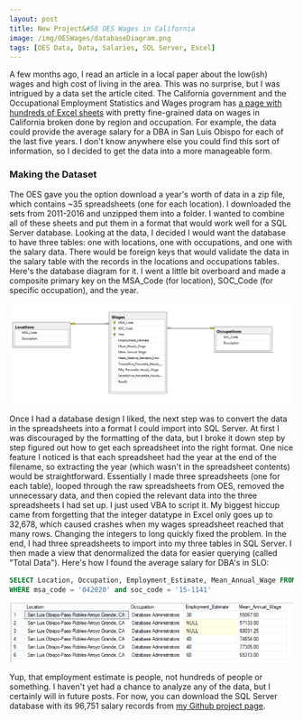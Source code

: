 ```yaml
---
layout: post
title: New Project&#58 OES Wages in California
image: /img/OESWages/databaseDiagram.png
tags: [OES Data, Data, Salaries, SQL Server, Excel]
---
```


A few months ago, I read an article in a local paper about the low(ish) wages and high cost of living in the area. This was no surprise, but I was intrigued by a data set the article cited. The California government and the Occupational Employment Statistics and Wages program has [a page with hundreds of Excel sheets](http://www.labormarketinfo.edd.ca.gov/data/oes-employment-and-wages.html) with pretty fine-grained data on wages in California broken done by region and occupation. For example, the data could provide the average salary for a DBA in San Luis Obispo for each of the last five years. I don't know anywhere else you could find this sort of information, so I decided to get the data into a more manageable form.

### Making the Dataset

The OES gave you the option download a year's worth of data in a zip file, which contains ~35 spreadsheets (one for each location). I downloaded the sets from 2011-2016 and unzipped them into a folder. I wanted to combine all of these sheets and put them in a format that would work well for a SQL Server database. Looking at the data, I decided I would want the database to have three tables: one with locations, one with occupations, and one with the salary data. There would be foreign keys that would validate the data in the salary table with the records in the locations and occupations tables. Here's the database diagram for it. I went a little bit overboard and made a composite primary key on the MSA_Code (for location), SOC_Code (for specific occupation), and the year.

![Database Diagram](../img/OESWages/databaseDiagram.png)

Once I had a database design I liked, the next step was to convert the data in the spreadsheets into a format I could import into SQL Server. At first I was discouraged by the formatting of the data, but I broke it down step by step figured out how to get each spreadsheet into the right format. One nice feature I noticed is that each spreadsheet had the year at the end of the filename, so extracting the year (which wasn't in the spreadsheet contents) would be straightforward. Essentially I made three spreadsheets (one for each table), looped through the raw spreadsheets from OES, removed the unnecessary data, and then copied the relevant data into the three spreadsheets I had set up. I just used VBA to script it. My biggest hiccup came from forgetting that the integer datatype in Excel only goes up to 32,678, which caused crashes when my wages spreadsheet reached that many rows. Changing the integers to long quickly fixed the problem. In the end, I had three spreadsheets to import into my three tables in SQL Server. I then made a view that denormalized the data for easier querying (called "Total Data"). Here's how I found the average salary for DBA's in SLO:

```sql
SELECT Location, Occupation, Employment_Estimate, Mean_Annual_Wage FROM TotalData
WHERE msa_code = '042020' and soc_code = '15-1141'
```
![SLO DBAs](../img/OESWages/SLODBAs.png)

Yup, that employment estimate is people, not hundreds of people or something. I haven't yet had a chance to analyze any of the data, but I certainly will in future posts. For now, you can download the SQL Server database with its 96,751 salary records from [my Github project page](https://github.com/andyspecht/OES-California-SQL).
